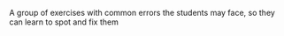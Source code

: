A group of exercises with common errors the students may face, so they can learn to spot and fix them
